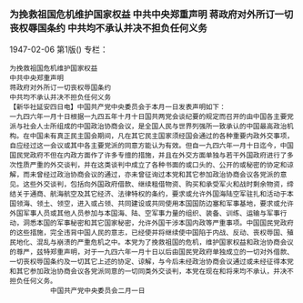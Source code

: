 ### 为挽救祖国危机维护国家权益  中共中央郑重声明  蒋政府对外所订一切丧权辱国条约  中共均不承认并决不担负任何义务

1947-02-06
第1版()
专栏：

    为挽救祖国危机维护国家权益
    中共中央郑重声明
    蒋政府对外所订一切丧权辱国条约
    中共均不承认并决不担负任何义务
    【新华社延安四日电】中国共产党中央委员会于本月一日发表声明如下：
    一九四六年一月十日根据一九四五年十月十日国共两党会谈纪要的规定而召开的由中国各主要党派与社会人士所组成的中国政治协商会议，是全国人民与世界列强所一致承认的中国最高政治机构。在中国未有真正民主国会期间，凡在其它民主国家须经国会通过的各种重要内政外交事项，自应经过这一会议或其中各主要党派的同意方能认为有效。但自一九四六年一月十日迄今，中国国民党政府不但在内政方面作了许多专擅的措施，并且在外交方面单独与若干外国政府进行了多次性质严重的外交谈判，并在这类谈判中成立了各种书面的或口头的、公开的或秘密的协定和谅解，而未曾经过政治协商会议的通过，亦未曾征询过本党和其它参加政治协商会议各党派的意见。这些外交谈判，包括向外国政府借款、继续租借物资、购买和承受军火和战时剩余物资，缔结关于通商、航海航空及其它经济、法律特权的条约，要求或允许外国海陆空军驻扎和活动于本国领海、领土、领空，进入或占领、共同建设或共同使用本国国防边塞和军事基地，要求或允许外国军事人员或其他人员参加与本国海、陆、空军事力量的组织、装备、训练、运输与军事行动，洞悉本国的军事秘密和其它国家秘密，允许外国干涉本国内政等严重事项。中国国民党政府的这些措施，完全违背中国人民的意志，已经使并将继续使中国陷于内战、反动、丧权辱国、殖民地化、混乱与崩溃的严重危机之中。本党为了挽救祖国的危机，维护国家权益和政治协商会议的尊严，兹特郑重声明，对于一九四六年一月十日以后由国民党政府单独成立的一切对外借款、一切丧权辱国条约及一切其它上述的协定、谅解，与今后未经政治协商会议通过或未经征得本党和其它参加政治协商会议各党派同意的一切同类外交谈判，本党在现在和将来均不承认，并决不担负任何义务。
              中国共产党中央委员会二月一日
